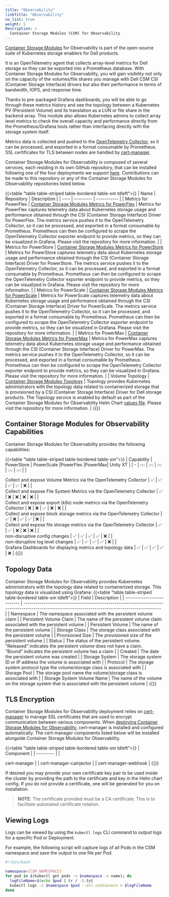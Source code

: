 ```yaml
---
title: "Observability"
linkTitle: "Observability"
no_list: true 
weight: 5
Description: >
  Container Storage Modules (CSM) for Observability
---
```


 [Container Storage Modules](https://github.com/dell/csm) for Observability is part of the open-source suite of Kubernetes storage enablers for Dell products.

 It is an OpenTelemetry agent that collects array-level metrics for Dell storage so they can be exported into a Prometheus database. With Container Storage Modules for Observability, you will gain visibility not only on the capacity of the volumes/file shares you manage with Dell CSM CSI (Container Storage Interface) drivers but also their performance in terms of bandwidth, IOPS, and response time.

 Thanks to pre-packaged Grafana dashboards, you will be able to go through these metrics history and see the topology between a Kubernetes PV (Persistent Volume) and its translation as a LUN or file share in the backend array. This module also allows Kubernetes admins to collect array level metrics to check the overall capacity and performance directly from the Prometheus/Grafana tools rather than interfacing directly with the storage system itself.

Metrics data is collected and pushed to the [OpenTelemetry Collector](https://github.com/open-telemetry/opentelemetry-collector), so it can be processed, and exported in a format consumable by Prometheus. SSL certificates for TLS between nodes are handled by [cert-manager](https://github.com/jetstack/cert-manager).

Container Storage Modules for Observability is composed of several services, each residing in its own GitHub repository, that can be installed following one of the four deployments we support [here](../../getting-started/installation/kubernetes/powermax/helm/csm-modules/observability/). Contributions can be made to this repository or any of the Container Storage Modules for Observability repositories listed below.

{{<table "table table-striped table-bordered table-sm tdleft">}}
| Name | Repository | Description |
| ---- | ---------  | ----------- |
| Metrics for PowerFlex | [Container Storage Modules Metrics for PowerFlex](https://github.com/dell/karavi-metrics-powerflex) | Metrics for PowerFlex captures telemetry data about Kubernetes storage usage and performance obtained through the CSI (Container Storage Interface) Driver for PowerFlex. The metrics service pushes it to the OpenTelemetry Collector, so it can be processed, and exported in a format consumable by Prometheus. Prometheus can then be configured to scrape the OpenTelemetry Collector exporter endpoint to provide metrics, so they can be visualized in Grafana. Please visit the repository for more information. |
| Metrics for PowerStore | [Container Storage Modules Metrics for PowerStore](https://github.com/dell/csm-metrics-powerstore) | Metrics for PowerStore captures telemetry data about Kubernetes storage usage and performance obtained through the CSI (Container Storage Interface) Driver for PowerStore. The metrics service pushes it to the OpenTelemetry Collector, so it can be processed, and exported in a format consumable by Prometheus. Prometheus can then be configured to scrape the OpenTelemetry Collector exporter endpoint to provide metrics, so they can be visualized in Grafana. Please visit the repository for more information. |
| Metrics for PowerScale | [Container Storage Modules Metrics for PowerScale](https://github.com/dell/csm-metrics-powerscale) | Metrics for PowerScale captures telemetry data about Kubernetes storage usage and performance obtained through the CSI (Container Storage Interface) Driver for PowerScale. The metrics service pushes it to the OpenTelemetry Collector, so it can be processed, and exported in a format consumable by Prometheus. Prometheus can then be configured to scrape the OpenTelemetry Collector exporter endpoint to provide metrics, so they can be visualized in Grafana. Please visit the repository for more information. |
| Metrics for PowerMax | [Container Storage Modules Metrics for PowerMax](https://github.com/dell/csm-metrics-powermax) | Metrics for PowerMax captures telemetry data about Kubernetes storage usage and performance obtained through the CSI (Container Storage Interface) Driver for PowerMax. The metrics service pushes it to the OpenTelemetry Collector, so it can be processed, and exported in a format consumable by Prometheus. Prometheus can then be configured to scrape the OpenTelemetry Collector exporter endpoint to provide metrics, so they can be visualized in Grafana. Please visit the repository for more information. |
| Volume Topology | [Container Storage Modules Topology](https://github.com/dell/karavi-topology) | Topology provides Kubernetes administrators with the topology data related to containerized storage that is provisioned by a CSI (Container Storage Interface) Driver for Dell storage products. The Topology service is enabled by default as part of the Container Storage Modules for Observability Helm Chart [values file](https://github.com/dell/helm-charts/blob/main/charts/karavi-observability/values.yaml). Please visit the repository for more information. |
{{</table>}}

## Container Storage Modules for Observability Capabilities

Container Storage Modules for Observability provides the following capabilities:

{{<table "table table-striped table-bordered table-sm">}}
| Capability | PowerStore | PowerScale |PowerFlex |PowerMax| Unity XT |
| - | :-: | :-: | :-: | :-: | :-: |
| <div style="text-align: left">  Collect and expose Volume Metrics via the OpenTelemetry Collector            | ✅ | ✅ | ✅ | ✅ | ❌ |
| <div style="text-align: left">  Collect and expose File System Metrics via the OpenTelemetry Collector       | ✅ | ❌ | ❌ | ❌ | ❌ |
| <div style="text-align: left">  Collect and expose export (k8s) node metrics via the OpenTelemetry Collector | ❌ | ❌ | ✅ | ❌ | ❌ |
| <div style="text-align: left">  Collect and expose block storage metrics via the OpenTelemetry Collector     | ✅ | ❌ | ✅ | ✅ | ❌ |
| <div style="text-align: left">  Collect and expose file storage metrics via the OpenTelemetry Collector      | ✅ | ✅ | ❌ | ❌ | ❌ |
| <div style="text-align: left">  non-disruptive config changes                                                | ✅ | ✅ | ✅ | ✅ | ❌ |
| <div style="text-align: left">  non-disruptive log level changes                                             | ✅ | ✅ | ✅ | ✅ | ❌ |
| <div style="text-align: left">  Grafana Dashboards for displaying metrics and topology data                  | ✅ | ✅ | ✅ | ✅ | ❌ |
{{</table>}}

## Topology Data

Container Storage Modules for Observability provides Kubernetes administrators with the topology data related to containerized storage. This topology data is visualized using Grafana:
{{<table "table table-striped table-bordered table-sm tdleft">}}
| Field                      | Description                                                                                                                                        |
| -------------------------- | -------------------------------------------------------------------------------------------------------------------------------------------------- |
| Namespace                  | The namespace associated with the persistent volume claim                                                                                          |
| Persistent Volume Claim    | The name of the persistent volume claim associated with the persistent volume                                                                      |
| Persistent Volume          | The name of the persistent volume                                                                                                                  |
| Storage Class              | The storage class associated with the persistent volume                                                                                            |
| Provisioned Size           | The provisioned size of the persistent volume                                                                                                      |
| Status                     | The status of the persistent volume. "Released" indicates the persistent volume does not have a claim. </br> "Bound" indicates the persistent volume has a claim |
| Created                    | The date the persistent volume was created                                                                                                         |
| Storage System             | The storage system ID or IP address the volume is associated with                                                                                  |
| Protocol                   | The storage system protocol type the volume/storage class is associated with                                                                       |
| Storage Pool               | The storage pool name the volume/storage class is associated with                                                                                  |
| Storage System Volume Name | The name of the volume on the storage system that is associated with the persistent volume                                                         |
{{</table>}}

## TLS Encryption

Container Storage Modules for Observability deployment relies on [cert-manager](https://github.com/jetstack/cert-manager) to manage SSL certificates that are used to encrypt communication between various components. When [deploying Container Storage Modules for Observability](../../getting-started/installation/kubernetes/powermax/helm/csm-modules/observability/), cert-manager is installed and configured automatically.  The cert-manager components listed below will be installed alongside Container Storage Modules for Observability.

{{<table "table table-striped table-bordered table-sm tdleft">}}
| Component |
| --------- |
| <div style="text-align: left"> cert-manager |
| cert-manager-cainjector |
| cert-manager-webhook |
{{</table>}}

If desired you may provide your own certificate key pair to be used inside the cluster by providing the path to the certificate and key in the Helm chart config. If you do not provide a certificate, one will be generated for you on installation.
> __NOTE__: The certificate provided must be a CA certificate. This is to facilitate automated certificate rotation.

## Viewing Logs

Logs can be viewed by using the `kubectl logs` CLI command to output logs for a specific Pod or Deployment.

For example, the following script will capture logs of all Pods in the CSM namespace and save the output to one file per Pod.

```bash
#!/bin/bash

namespace=[CSM_NAMESPACE]
for pod in $(kubectl get pods -n $namespace -o name); do
  logFileName=$(echo $pod | tr / -).txt
  kubectl logs -n $namespace $pod --all-containers > $logFileName
done
```
